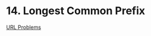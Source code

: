 # 14. Longest Common Prefix
[URL Problems](https://leetcode.com/problems/longest-common-prefix/submissions/)



